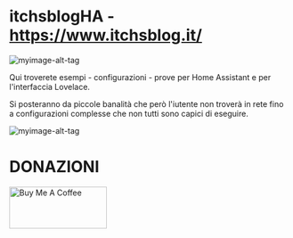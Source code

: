 # itchsblogHA - https://www.itchsblog.it/

![myimage-alt-tag](https://i0.wp.com/www.itchsblog.it/wp-content/uploads/2022/08/cropped-rev-01.png?w=3121&ssl=1)

Qui troverete esempi - configurazioni - prove per Home Assistant e per l'interfaccia Lovelace.

Si posteranno da piccole banalità che però l'iutente non troverà in rete fino a configurazioni complesse che non tutti sono capici di eseguire.

![myimage-alt-tag](https://upload.wikimedia.org/wikipedia/commons/thumb/6/6e/Home_Assistant_Logo.svg/519px-Home_Assistant_Logo.svg.png)

<h1>DONAZIONI</h1>

<a href="https://www.buymeacoffee.com/rssfra97" target="_blank"><img src="https://cdn.buymeacoffee.com/buttons/v2/default-red.png" alt="Buy Me A Coffee" style="height: 75px !important;width: 175px !important;" ></a>
